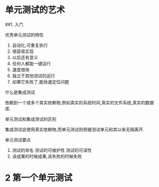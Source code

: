 # 单元测试的艺术

##1. 入门

优秀单元测试的特性

1. 自动化,可重复执行
2. 很容易实现
3. 以后还有意义
4. 任何人都能一键运行
5. 速度很快
6. 独立于其他测试的运行
7. 如果它失败了,能快速定位问题

什么是集成测试

依赖到一个或多个真实依赖物,例如真实的系统时间,真实的文件系统,真实的数据库.

单元测试和集成测试的区别

集成测试会使用真实依赖物,而单元测试则把被测试单元和其以来无隔离开.

单元测试要点

1. 测试的命名 测试的可维护性 测试的可读性
2. 该成果的时候成果,该失败的时候失败

# 2 第一个单元测试

